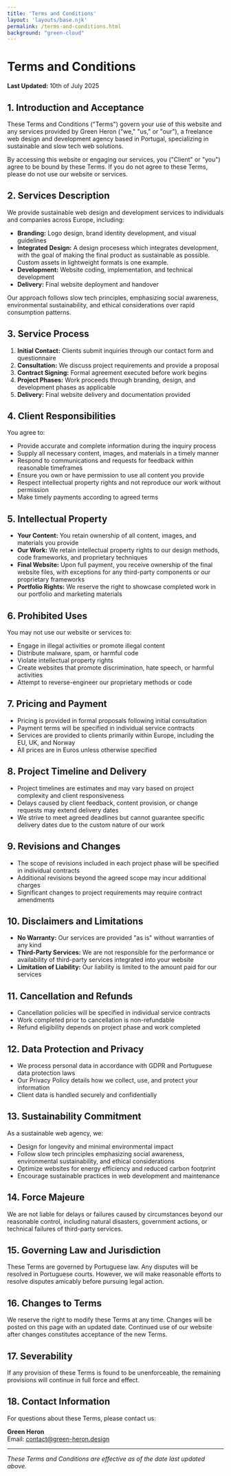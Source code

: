 ```yaml
---
title: 'Terms and Conditions'
layout: 'layouts/base.njk'
permalink: /terms-and-conditions.html
background: "green-cloud"
---
```


# Terms and Conditions

**Last Updated:** 10th of July 2025

## 1. Introduction and Acceptance

These Terms and Conditions ("Terms") govern your use of this website and any services provided by Green Heron ("we," "us," or "our"), a freelance web design and development agency based in Portugal, specializing in sustainable and slow tech web solutions.

By accessing this website or engaging our services, you ("Client" or "you") agree to be bound by these Terms. If you do not agree to these Terms, please do not use our website or services.

## 2. Services Description

We provide sustainable web design and development services to individuals and companies across Europe, including:

- **Branding:** Logo design, brand identity development, and visual guidelines
- **Integrated Design:** A design procesess which integrates development, with the goal of making the final product as sustainable as possible. Custom assets in lightweight formats is one example.
- **Development:** Website coding, implementation, and technical development
- **Delivery:** Final website deployment and handover

Our approach follows slow tech principles, emphasizing social awareness, environmental sustainability, and ethical considerations over rapid consumption patterns.

## 3. Service Process

1. **Initial Contact:** Clients submit inquiries through our contact form and questionnaire
2. **Consultation:** We discuss project requirements and provide a proposal
3. **Contract Signing:** Formal agreement executed before work begins
4. **Project Phases:** Work proceeds through branding, design, and development phases as applicable
5. **Delivery:** Final website delivery and documentation provided

## 4. Client Responsibilities

You agree to:
- Provide accurate and complete information during the inquiry process
- Supply all necessary content, images, and materials in a timely manner
- Respond to communications and requests for feedback within reasonable timeframes
- Ensure you own or have permission to use all content you provide
- Respect intellectual property rights and not reproduce our work without permission
- Make timely payments according to agreed terms

## 5. Intellectual Property

- **Your Content:** You retain ownership of all content, images, and materials you provide
- **Our Work:** We retain intellectual property rights to our design methods, code frameworks, and proprietary techniques
- **Final Website:** Upon full payment, you receive ownership of the final website files, with exceptions for any third-party components or our proprietary frameworks
- **Portfolio Rights:** We reserve the right to showcase completed work in our portfolio and marketing materials

## 6. Prohibited Uses

You may not use our website or services to:
- Engage in illegal activities or promote illegal content
- Distribute malware, spam, or harmful code
- Violate intellectual property rights
- Create websites that promote discrimination, hate speech, or harmful activities
- Attempt to reverse-engineer our proprietary methods or code

## 7. Pricing and Payment

- Pricing is provided in formal proposals following initial consultation
- Payment terms will be specified in individual service contracts
- Services are provided to clients primarily within Europe, including the EU, UK, and Norway
- All prices are in Euros unless otherwise specified

## 8. Project Timeline and Delivery

- Project timelines are estimates and may vary based on project complexity and client responsiveness
- Delays caused by client feedback, content provision, or change requests may extend delivery dates
- We strive to meet agreed deadlines but cannot guarantee specific delivery dates due to the custom nature of our work

## 9. Revisions and Changes

- The scope of revisions included in each project phase will be specified in individual contracts
- Additional revisions beyond the agreed scope may incur additional charges
- Significant changes to project requirements may require contract amendments

## 10. Disclaimers and Limitations

- **No Warranty:** Our services are provided "as is" without warranties of any kind
- **Third-Party Services:** We are not responsible for the performance or availability of third-party services integrated into your website
- **Limitation of Liability:** Our liability is limited to the amount paid for our services

## 11. Cancellation and Refunds

- Cancellation policies will be specified in individual service contracts
- Work completed prior to cancellation is non-refundable
- Refund eligibility depends on project phase and work completed

## 12. Data Protection and Privacy

- We process personal data in accordance with GDPR and Portuguese data protection laws
- Our Privacy Policy details how we collect, use, and protect your information
- Client data is handled securely and confidentially

## 13. Sustainability Commitment

As a sustainable web agency, we:
- Design for longevity and minimal environmental impact
- Follow slow tech principles emphasizing social awareness, environmental sustainability, and ethical considerations
- Optimize websites for energy efficiency and reduced carbon footprint
- Encourage sustainable practices in web development and maintenance

## 14. Force Majeure

We are not liable for delays or failures caused by circumstances beyond our reasonable control, including natural disasters, government actions, or technical failures of third-party services.

## 15. Governing Law and Jurisdiction

These Terms are governed by Portuguese law. Any disputes will be resolved in Portuguese courts. However, we will make reasonable efforts to resolve disputes amicably before pursuing legal action.

## 16. Changes to Terms

We reserve the right to modify these Terms at any time. Changes will be posted on this page with an updated date. Continued use of our website after changes constitutes acceptance of the new Terms.

## 17. Severability

If any provision of these Terms is found to be unenforceable, the remaining provisions will continue in full force and effect.

## 18. Contact Information

For questions about these Terms, please contact us:

**Green Heron**  
Email: [contact@green-heron.design](contact@green-heron.design)    

---  

*These Terms and Conditions are effective as of the date last updated above.*
